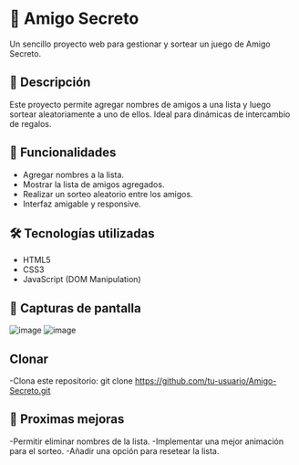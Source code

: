 # 🎁 Amigo Secreto

Un sencillo proyecto web para gestionar y sortear un juego de Amigo Secreto.

## 📌 Descripción

Este proyecto permite agregar nombres de amigos a una lista y luego sortear aleatoriamente a uno de ellos. Ideal para dinámicas de intercambio de regalos.

## 🚀 Funcionalidades

- Agregar nombres a la lista.
- Mostrar la lista de amigos agregados.
- Realizar un sorteo aleatorio entre los amigos.
- Interfaz amigable y responsive.

## 🛠️ Tecnologías utilizadas

- HTML5
- CSS3
- JavaScript (DOM Manipulation)

## 📸 Capturas de pantalla

![image](https://github.com/user-attachments/assets/365b5e90-a5da-408b-9296-1aa4ef763e27)
![image](https://github.com/user-attachments/assets/3ed031a8-9791-464a-ad2d-66817de1fec6)

## Clonar
-Clona este repositorio:
git clone https://github.com/tu-usuario/Amigo-Secreto.git

## 📌 Proximas mejoras
-Permitir eliminar nombres de la lista.
-Implementar una mejor animación para el sorteo.
-Añadir una opción para resetear la lista.



